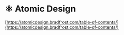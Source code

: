 # ⚛ Atomic Design

[https://atomicdesign.bradfrost.com/table-of-contents/](https://atomicdesign.bradfrost.com/table-of-contents/)
